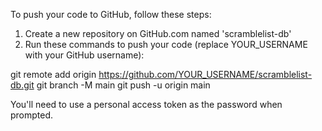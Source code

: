 To push your code to GitHub, follow these steps:

1. Create a new repository on GitHub.com named 'scramblelist-db'
2. Run these commands to push your code (replace YOUR_USERNAME with your GitHub username):

git remote add origin https://github.com/YOUR_USERNAME/scramblelist-db.git
git branch -M main
git push -u origin main

You'll need to use a personal access token as the password when prompted.
